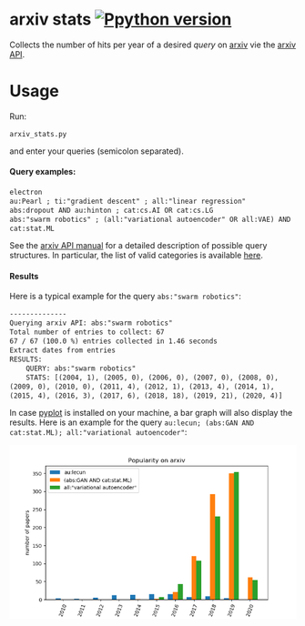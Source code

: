 # arxiv stats [![Ppython version](https://img.shields.io/badge/python-3.5-blue)](https://www.python.org/downloads/)

Collects the number of hits per year of a desired *query* on [arxiv](https://arxiv.org/) vie the [arxiv API](https://arxiv.org/help/api).

# Usage
Run:

```
arxiv_stats.py
```

and enter your queries (semicolon separated).

#### Query examples:

```
electron
au:Pearl ; ti:"gradient descent" ; all:"linear regression"
abs:dropout AND au:hinton ; cat:cs.AI OR cat:cs.LG
abs:"swarm robotics" ; (all:"variational autoencoder" OR all:VAE) AND cat:stat.ML
```

See the [arxiv API manual](https://arxiv.org/help/api/user-manual#query_details) for a detailed description of possible query structures.
In particular, the list of valid categories is available [here](https://arxiv.org/help/api/user-manual#subject_classifications).

#### Results

Here is a typical example for the query ```abs:"swarm robotics"```:

```
--------------
Querying arxiv API: abs:"swarm robotics"
Total number of entries to collect: 67
67 / 67 (100.0 %) entries collected in 1.46 seconds
Extract dates from entries
RESULTS:
	QUERY: abs:"swarm robotics" 
	STATS: [(2004, 1), (2005, 0), (2006, 0), (2007, 0), (2008, 0), (2009, 0), (2010, 0), (2011, 4), (2012, 1), (2013, 4), (2014, 1), (2015, 4), (2016, 3), (2017, 6), (2018, 18), (2019, 21), (2020, 4)]
```

In case [pyplot](https://matplotlib.org/api/pyplot_api.html) is installed on your machine, a bar graph will also display the results. Here is an example for the query ```au:lecun; (abs:GAN AND cat:stat.ML); all:"variational autoencoder"```:

![Results](results.png)